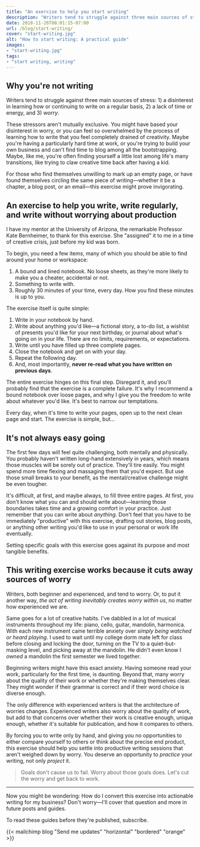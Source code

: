 ```yaml
---
title: "An exercise to help you start writing"
description: "Writers tend to struggle against three main sources of stress: 1) a disinterest in learning how or continuing to write on a regular basis, 2) a lack of time or energy, and 3) *worry*."
date: 2018-11-26T08:01:15-07:00
url: /blog/start-writing/
cover: "start-writing.jpg"
alt: "How to start writing: A practical guide"
images: 
- "start-writing.jpg"
tags: 
- "start writing, writing"
---
```


## Why you're not writing

Writers tend to struggle against three main sources of stress: 1) a disinterest in learning how or continuing to write on a regular basis, 2) a lack of time or energy, and 3) *worry*.

These stressors aren't mutually exclusive. You might have based your disinterest in worry, or you can feel so overwhelmed by the process of learning how to write that you feel completely drained of creativity. Maybe you're having a particularly hard time at work, or you're trying to build your own business and can't find time to blog among all the bootstrapping. Maybe, like me, you're often finding yourself a little lost among life's many transitions, like trying to claw creative time back after having a kid.

For those who find themselves unwilling to mark up an empty page, or have found themselves circling the same piece of writing—whether it be a chapter, a blog post, or an email—this exercise might prove invigorating.


## An exercise to help you write, write regularly, and write without worrying about production

I have my mentor at the University of Arizona, the remarkable Professor Kate Bernheimer, to thank for this exercise. She "assigned" it to me in a time of creative crisis, just before my kid was born.

To begin, you need a few items, many of which you should be able to find around your home or workspace:

  1. A bound and lined notebook. No loose sheets, as they're more likely to make you a cheater, accidental or not.
  2. Something to write with.
  3. Roughly 30 minutes of your time, every day. How you find these minutes is up to you.

The exercise itself is quite simple:

  1. Write in your notebook by hand.
  2. Write about anything you'd like—a fictional story, a to-do list, a wishlist of presents you'd like for your next birthday, or journal about what's going on in your life. There are no limits, requirements, or expectations.
  3. Write until you have filled up three complete pages.
  4. Close the notebook and get on with your day.
  5. Repeat the following day.
  6. And, most importantly, **never re-read what you have written on previous days**.

The entire exercise hinges on this final step. Disregard it, and you'll probably find that the exercise is a complete failure. It's why I recommend a bound notebook over loose pages, and why I give you the freedom to write about whatever you'd like. It's best to narrow our temptations.

Every day, when it's time to write your pages, open up to the next clean page and start. The exercise is simple, but...


## It's not always easy going

The first few days will feel quite challenging, both mentally and physically. You probably haven't written long-hand extensively in years, which means those muscles will be sorely out of practice. They'll tire easily. You might spend more time flexing and massaging them that you'd expect. But use those small breaks to your benefit, as the mental/creative challenge might be even tougher.

It's difficult, at first, and maybe always, to fill three entire pages. At first, you don't know what you can and should write about—learning those boundaries takes time and a growing comfort in your practice. Just remember that you can write about *anything*. Don't feel that you have to be immediately "productive" with this exercise, drafting out stories, blog posts, or anything other writing you'd like to use in your personal or work life eventually.

Setting specific goals with this exercise goes against its purpose and most tangible benefits.


## This writing exercise works because it cuts away sources of worry

Writers, both beginner and experienced, and tend to worry. Or, to put it another way, *the act of writing inevitably creates worry within us*, no matter how experienced we are.

Same goes for a lot of creative habits. I've dabbled in a lot of musical instruments throughout my life: piano, cello, guitar, mandolin, harmonica. With each new instrument came terrible anxiety over *simply being watched or heard playing*. I used to wait until my college dorm mate left for class before closing and locking the door, turning on the TV to a quiet-but-masking level, and picking away at the mandolin. He didn't even know I *owned* a mandolin the first semester we lived together.

Beginning writers might have this exact anxiety. Having someone read your work, particularly for the first time, is daunting. Beyond that, many worry about the quality of their work or whether they're making themselves clear. They might wonder if their grammar is correct and if their word choice is diverse enough.

The only difference with experienced writers is that the architecture of worries changes. Experienced writers also worry about the quality of work, but add to that concerns over whether their work is creative enough, unique enough, whether it's suitable for publication, and how it compares to others.

By forcing you to write only by hand, and giving you no opportunities to either compare yourself to others or think about the precise end product, this exercise should help you settle into productive writing sessions that aren't weighed down by worry. You deserve an opportunity to *practice* your writing, not only *project* it.

> Goals don't cause us to fail. Worry about those goals does. Let's cut the worry and get back to work.

---

Now you might be wondering: How do I convert this exercise into actionable writing for my business? Don't worry—I'll cover that question and more in future posts and guides.

To read these guides before they're published, subscribe.

{{< mailchimp blog "Send me updates" "horizontal" "bordered" "orange" >}}